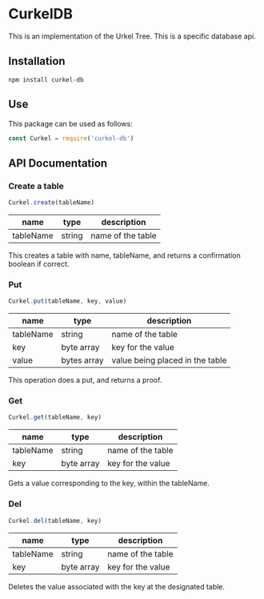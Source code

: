 
# CurkelDB

This is an implementation of the Urkel Tree. This is a specific database api.

## Installation
```
npm install curkel-db
```

## Use 
This package can be used as follows: 

```javascript
const Curkel = require('curkel-db')
```


## API Documentation

### Create a table
```javascript
Curkel.create(tableName)
```
| name  |  type |  description  
|---    |---    |     ---         |
|  tableName | string  |  name of the table |

This creates a table with name, tableName, and returns a confirmation boolean if correct.

### Put

```javascript
Curkel.put(tableName, key, value)
```

| name  |  type |  description  
|---    |---    |     ---         |
|  tableName | string  |  name of the table |
|  key |  byte array |  key for the value  |
| value |  bytes array | value being placed in the table |

This operation does a put, and returns a proof.

### Get
```javascript
Curkel.get(tableName, key)
```
| name  |  type |  description  
|---    |---    |     ---         |
|  tableName | string  |  name of the table |
|  key |  byte array |  key for the value  |

Gets a value corresponding to the key, within the tableName.

### Del
```javascript
Curkel.del(tableName, key)
```
| name  |  type |  description  
|---    |---    |     ---         |
|  tableName | string  |  name of the table |
|  key |  byte array |  key for the value  |


Deletes the value associated with the key at the designated table.
